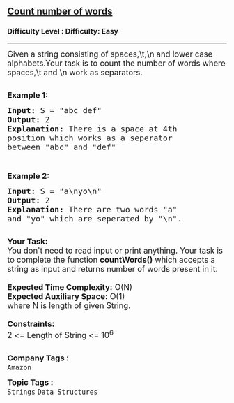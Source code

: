 <h2><a href="https://www.geeksforgeeks.org/problems/count-number-of-words1500/1?page=3&category=Strings&difficulty=Easy,Medium&status=unsolved&sortBy=submissions">Count number of words</a></h2><h3>Difficulty Level : Difficulty: Easy</h3><hr><div class="problems_problem_content__Xm_eO"><p><span style="font-size:18px">Given a string consisting of spaces,\t,\n and lower case&nbsp; alphabets.Your task is to count the number of words where spaces,\t and \n work as separators.</span><br>
&nbsp;</p>

<p><span style="font-size:18px"><strong>Example 1:</strong></span></p>

<pre><span style="font-size:18px"><strong>Input:</strong> S = "abc def"
<strong>Output:</strong> 2
<strong>Explanation:</strong> There is a space at 4th
position which works as a seperator
between "abc" and "def"
</span></pre>

<p>&nbsp;</p>

<p><span style="font-size:18px"><strong>Example 2:</strong></span></p>

<pre><span style="font-size:18px"><strong>Input:</strong> S = "a\nyo\n"
<strong>Output:</strong> 2
<strong>Explanation: </strong>There are two words "a"
and "yo" which are seperated by "\n".</span></pre>

<p><br>
<span style="font-size:18px"><strong>Your Task:&nbsp;&nbsp;</strong><br>
You don't need to read input or print anything. Your task is to complete the function&nbsp;<strong>countWords()</strong>&nbsp;which accepts a string as input and returns number of words present in it.<br>
<br>
<strong>Expected Time Complexity:</strong>&nbsp;O(N)<br>
<strong>Expected Auxiliary Space:</strong>&nbsp;O(1)<br>
where N is length of given String.<br>
<br>
<strong>Constraints:</strong><br>
2 &lt;= Length of String &lt;= 10<sup>6</sup></span><br>
&nbsp;</p>
</div><p><span style=font-size:18px><strong>Company Tags : </strong><br><code>Amazon</code>&nbsp;<br><p><span style=font-size:18px><strong>Topic Tags : </strong><br><code>Strings</code>&nbsp;<code>Data Structures</code>&nbsp;